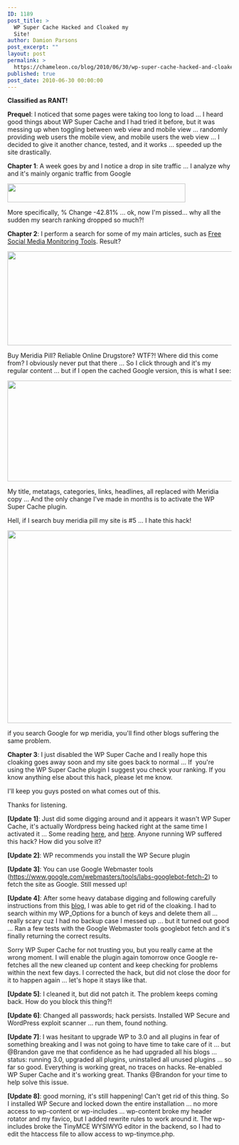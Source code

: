 ```yaml
---
ID: 1189
post_title: >
  WP Super Cache Hacked and Cloaked my
  Site!
author: Damion Parsons
post_excerpt: ""
layout: post
permalink: >
  https://chameleon.co/blog/2010/06/30/wp-super-cache-hacked-and-cloaked-my-site/
published: true
post_date: 2010-06-30 00:00:00
---
```

<strong>Classified as RANT!</strong>

<strong>Prequel</strong>: I noticed that some pages were taking too long to load ... I heard good things about WP Super Cache and I had tried it before, but it was messing up when toggling between web view and mobile view ... randomly providing web users the mobile view, and mobile users the web view ... I decided to give it another chance, tested, and it works ... speeded up the site drastically.

<strong>Chapter 1</strong>: A week goes by and I notice a drop in site traffic ... I analyze why and it's mainly organic traffic from Google

<img class="alignnone size-full wp-image-1195" title="Google Analytics TMTYL" src="https://takemetoyourleader.com/wp-content/uploads/2010/06/Google-Analytics-TMTYL.jpg" alt="" width="400" height="42" />

More specifically, % Change -42.81% ... ok, now I'm pissed... why all the sudden my search ranking dropped so much?!

<strong>Chapter 2</strong>: I perform a search for some of my main articles, such as <a title="Free Social Media Monitoring Tools" href="https://takemetoyourleader.com/2009/03/24/free-social-media-monitoring-tools/">Free Social Media Monitoring Tools</a>. Result?

<img class="alignnone size-full wp-image-1196" title="Google Search TMTYL" src="https://takemetoyourleader.com/wp-content/uploads/2010/06/Google-Search-TMTYL.jpg" alt="" width="561" height="211" />

Buy Meridia Pill? Reliable Online Drugstore? WTF?! Where did this come from? I obviously never put that there ... So I click through and it's my regular content ... but if I open the cached Google version, this is what I see:

<!--more-->

<img class="alignnone size-full wp-image-1197" title="Take Me To Your Leader Hacked" src="https://takemetoyourleader.com/wp-content/uploads/2010/06/TMTYL.jpg" alt="" width="550" height="226" />

My title, metatags, categories, links, headlines, all replaced with Meridia copy ... And the only change I've made in months is to activate the WP Super Cache plugin.

Hell, if I search buy meridia pill my site is #5 ... I hate this hack!

<img class="alignnone size-full wp-image-1198" title="wordpress hack" src="https://takemetoyourleader.com/wp-content/uploads/2010/06/wordpress-hack.jpg" alt="" width="550" height="432" />

if you search Google for wp meridia, you'll find other blogs suffering the same problem.

<strong>Chapter 3</strong>: I just disabled the WP Super Cache and I really hope this cloaking goes away soon and my site goes back to normal ... If  you're using the WP Super Cache plugin I suggest you check your ranking. If you know anything else about this hack, please let me know.

I'll keep you guys posted on what comes out of this.

Thanks for listening.

<strong>[Update 1]</strong>: Just did some digging around and it appears it wasn't WP Super Cache, it's actually Wordpress being hacked right at the same time I activated it ... Some reading <a href="https://techcocktail.com/home/2010/04/08/wordpress-hacked-virus-cloaks-search-engines/">here</a>, and <a href="https://www.christopherspenn.com/2010/04/07/find-the-latest-wordpress-hack/">here</a>. Anyone running WP suffered this hack? How did you solve it?

<strong>[Update 2]</strong>: WP recommends you install the WP Secure plugin

<strong>[Update 3]</strong>: You can use Google Webmaster tools (https://www.google.com/webmasters/tools/labs-googlebot-fetch-2) to fetch the site as Google. Still messed up!

<strong>[Update 4]</strong>: After some heavy database digging and following carefully instructions from this <a title="How to remove the wordpress cloaking hack" href="https://www.pearsonified.com/2010/04/wordpress-pharma-hack.php" target="_blank" rel="noopener noreferrer">blog</a>, I was able to get rid of the cloaking. I had to search within my WP_Options for a bunch of keys and delete them all ... really scary cuz I had no backup case I messed up ... but it turned out good ... Ran a few tests with the Google Webmaster tools googlebot fetch and it's finally returning the correct results.

Sorry WP Super Cache for not trusting you, but you really came at the wrong moment. I will enable the plugin again tomorrow once Google re-fetches all the new cleaned up content and keep checking for problems within the next few days. I corrected the hack, but did not close the door for it to happen again ... let's hope it stays like that.

<strong>[Update 5]</strong>: I cleaned it, but did not patch it. The problem keeps coming back. How do you block this thing?!

<strong>[Update 6]</strong>: Changed all passwords; hack persists. Installed WP Secure and WordPress exploit scanner ... run them, found nothing.

<strong>[Update 7]</strong>: I was hesitant to upgrade WP to 3.0 and all plugins in fear of something breaking and I was not going to have time to take care of it ... but @Brandon gave me that confidence as he had upgraded all his blogs ... status: running 3.0, upgraded all plugins, uninstalled all unused plugins ... so far so good. Everything is working great, no traces on hacks. Re-enabled WP Super Cache and it's working great. Thanks @Brandon for your time to help solve this issue.

<strong>[Update 8]</strong>: good morning, it's still happening! Can't get rid of this thing. So I installed WP Secure and locked down the entire installation ... no more access to wp-content or wp-includes ... wp-content broke my header rotator and my favico, but I added rewrite rules to work around it. The wp-includes broke the TinyMCE WYSIWYG editor in the backend, so I had to edit the htaccess file to allow access to wp-tinymce.php.
